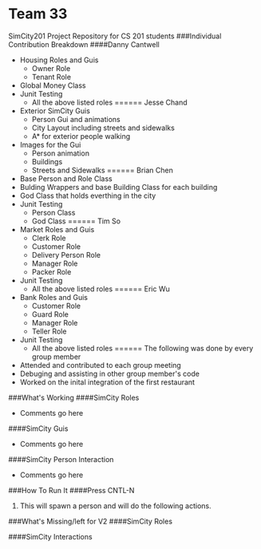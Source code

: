 
Team 33
======
SimCity201 Project Repository for CS 201 students
###Individual Contribution Breakdown
####Danny Cantwell
+ Housing Roles and Guis
  * Owner Role
  * Tenant Role
+ Global Money Class
+ Junit Testing
  * All the above listed roles
======
Jesse Chand
+ Exterior SimCity Guis
  * Person Gui and animations
  * City Layout including streets and sidewalks
  * A* for exterior people walking
+ Images for the Gui
  * Person animation
  * Buildings
  * Streets and Sidewalks
======
Brian Chen
+ Base Person and Role Class
+ Bulding Wrappers and base Building Class for each building
+ God Class that holds everthing in the city
+ Junit Testing
  * Person Class
  * God Class
======
Tim So
+ Market Roles and Guis
  * Clerk Role
  * Customer Role
  * Delivery Person Role
  * Manager Role
  * Packer Role
+ Junit Testing
  * All the above listed roles
======
Eric Wu
+ Bank Roles and Guis
  * Customer Role
  * Guard Role
  * Manager Role
  * Teller Role
+ Junit Testing
  * All the above listed roles
======
The following was done by every group member
+ Attended and contributed to each group meeting
+ Debuging and assisting in other group member's code
+ Worked on the inital integration of the first restaurant

###What's Working
####SimCity Roles
+ Comments go here

####SimCity Guis
+ Comments go here

####SimCity Person Interaction
+ Comments go here

###How To Run It
####Press CNTL-N
1. This will spawn a person and will do the following actions.


###What's Missing/left for V2
####SimCity Roles

####SimCity Interactions
